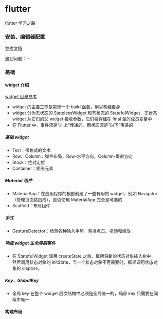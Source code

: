 # flutter

flutter 学习之路

### 安装、编辑器配置

[参考文档](https://flutterchina.club/get-started/install/)

遇到问题：--

### 基础

#### widget 介绍

[widget 目录参考](https://flutterchina.club/widgets/)

- widget 的主要工作是实现一个 build 函数，用以构建自身
- widget 分为无状态的 StatelessWidget 和有状态的 StatefulWidget，无状态 widget 从它们的父 widget 接收参数，它们被存储在 final 型的成员变量中
- 在 Flutter 中，事件流是“向上”传递的，而状态流是“向下”传递的

##### 基础 widget

- Text：带格式的文本
- Row、Column：弹性布局，Row-水平方向，Column-垂直方向
- Stack：绝对定位
- Container：矩形元素

##### Material 组件

- MaterialApp：在应用程序的根部创建了一些有用的 widget，例如 Navigator（管理页面路由栈），是否使用 MaterialApp 完全是可选的
- Scaffold：布局组件

##### 手式

- GestureDetector：检测各种输入手势，包括点击、拖动和缩放

##### 响应 widget 生命周期事件

- 在 StatefulWidget 调用 createState 之后，框架将新的状态对象插入树中，然后调用状态对象的 initState，当一个状态对象不再需要时，框架调用状态对象的 dispose。

##### Key、GlobalKey

- 全局 key 在整个 widget 层次结构中必须是全局唯一的，局部 key 只需要在同级中唯一

#### 构建布局
